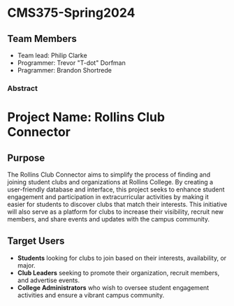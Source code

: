 # CMS375-Spring2024

## Team Members
- Team lead: Philip Clarke
- Programmer: Trevor "T-dot" Dorfman
- Pragrammer: Brandon Shortrede

### Abstract

# Project Name: Rollins Club Connector

## Purpose

The Rollins Club Connector aims to simplify the process of finding and joining student clubs and organizations at Rollins College. By creating a user-friendly database and interface, this project seeks to enhance student engagement and participation in extracurricular activities by making it easier for students to discover clubs that match their interests. This initiative will also serve as a platform for clubs to increase their visibility, recruit new members, and share events and updates with the campus community.

## Target Users

- **Students** looking for clubs to join based on their interests, availability, or major.
- **Club Leaders** seeking to promote their organization, recruit members, and advertise events.
- **College Administrators** who wish to oversee student engagement activities and ensure a vibrant campus community.
